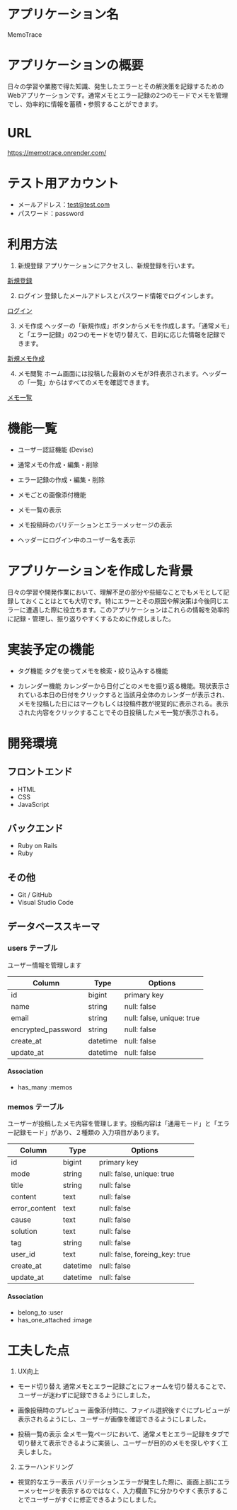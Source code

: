 # アプリケーション名

MemoTrace

# アプリケーションの概要

日々の学習や業務で得た知識、発生したエラーとその解決策を記録するためのWebアプリケーションです。通常メモとエラー記録の2つのモードでメモを管理でし、効率的に情報を蓄積・参照することができます。

# URL

https://memotrace.onrender.com/

# テスト用アカウント

- メールアドレス：test@test.com
- パスワード：password

# 利用方法

1. 新規登録
アプリケーションにアクセスし、新規登録を行います。

[新規登録](https://memotrace.onrender.com/users/sign_up)

2. ログイン
登録したメールアドレスとパスワード情報でログインします。

[ログイン](https://memotrace.onrender.com/users/sign_in)

3. メモ作成
ヘッダーの「新規作成」ボタンからメモを作成します。「通常メモ」と「エラー記録」の2つのモードを切り替えて、目的に応じた情報を記録できます。

[新規メモ作成](https://memotrace.onrender.com/memos/new)

4. メモ閲覧
ホーム画面には投稿した最新のメモが3件表示されます。ヘッダーの「一覧」からはすべてのメモを確認できます。

[メモ一覧](https://memotrace.onrender.com/all_memos)

# 機能一覧

- ユーザー認証機能 (Devise)

- 通常メモの作成・編集・削除

- エラー記録の作成・編集・削除

- メモごとの画像添付機能

- メモ一覧の表示

- メモ投稿時のバリデーションとエラーメッセージの表示

- ヘッダーにログイン中のユーザー名を表示

# アプリケーションを作成した背景

日々の学習や開発作業において、理解不足の部分や些細なことでもメモとして記録しておくことはとても大切です。特にエラーとその原因や解決策は今後同じエラーに遭遇した際に役立ちます。このアプリケーションはこれらの情報を効率的に記録・管理し、振り返りやすくするために作成しました。

# 実装予定の機能

- タグ機能
タグを使ってメモを検索・絞り込みする機能

- カレンダー機能
カレンダーから日付ごとのメモを振り返る機能。現状表示されている本日の日付をクリックすると当該月全体のカレンダーが表示され、メモを投稿した日にはマークもしくは投稿件数が視覚的に表示される。表示された内容をクリックすることでその日投稿したメモ一覧が表示される。

# 開発環境

## フロントエンド
- HTML
- CSS
- JavaScript

## バックエンド
- Ruby on Rails
- Ruby

## その他
- Git / GitHub
- Visual Studio Code

## データベーススキーマ

### users テーブル
ユーザー情報を管理します

| Column             | Type     | Options                   |
| ------------------ | -------- | ------------------------- |
| id                 | bigint   | primary key               |
| name               | string   | null: false               |
| email              | string   | null: false, unique: true |
| encrypted_password | string   | null: false               |
| create_at          | datetime | null: false               |
| update_at          | datetime | null: false               |

#### Association

- has_many :memos


### memos テーブル
ユーザーが投稿したメモ内容を管理します。投稿内容は「通用モード」と「エラー記録モード」があり、２種類の
入力項目があります。

| Column             | Type       | Options                        |
| ------------------ | ---------- | -----------------------------  |
| id                 | bigint     | primary key                    |
| mode               | string     | null: false, unique: true      | ※ normal, error
| title              | string     | null: false                    | ※ 両モードで必死
| content            | text       | null: false                    | ※ 通常モードで必死
| error_content      | text       | null: false                    | ※ エラーモードで必死
| cause              | text       | null: false                    | ※ エラーモードで必死
| solution           | text       | null: false                    | ※ エラーモードで必死
| tag                | string     | null: false                    | ※ 両モードで必須
| user_id            | text       | null: false, foreing_key: true |
| create_at          | datetime   | null: false                    |
| update_at          | datetime   | null: false                    |

#### Association

- belong_to :user
- has_one_attached :image

# 工夫した点

1. UX向上

- モード切り替え
通常メモとエラー記録ごとにフォームを切り替えることで、ユーザーが迷わずに記録できるようにしました。

- 画像投稿時のプレビュー
画像添付時に、ファイル選択後すぐにプレビューが表示されるようにし、ユーザーが画像を確認できるようにしました。

- 投稿一覧の表示
全メモ一覧ページにおいて、通常メモとエラー記録をタブで切り替えて表示できるように実装し、ユーザーが目的のメモを探しやすく工夫しました。

2. エラーハンドリング

- 視覚的なエラー表示
バリデーションエラーが発生した際に、画面上部にエラーメッセージを表示するのではなく、入力欄直下に分かりやすく表示することでユーザーがすぐに修正できるようにしました。